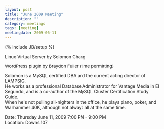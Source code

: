 ```yaml
---
layout: post
title: "June 2009 Meeting"
description: ""
category: meetings
tags: [meeting]
meetingdate: 2009-06-11
---
```

{% include JB/setup %}

Linux Virtual Server by Solomon Chang                                          
                                                                             
WordPress plugin by Braydon Fuller (time permitting)                           
                                                                             
Solomon is a MySQL certified DBA and the current acting director of LAMPSIG.   
He works as a professional Database Administrator for Vantage Media in El      
Segundo, and is a co-author of the MySQL Cluster Certification Study Guide.    
When he's not pulling all-nighters in the office, he plays piano, poker, and   
Warhammer 40K, although not always all at the same time.                       
                                                                             
Date: Thursday June 11, 2009 7:00 PM - 9:00 PM                                   
Location: Downs 107                                         
